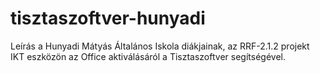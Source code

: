 # tisztaszoftver-hunyadi
Leírás a Hunyadi Mátyás Általános Iskola diákjainak, az RRF-2.1.2 projekt IKT eszközön az Office aktiválásáról a Tisztaszoftver segítségével.
